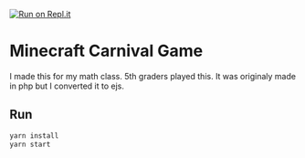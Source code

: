 [![Run on Repl.it](https://repl.it/badge/github/josh-codes/minecraft-carnival-game)](https://repl.it/github/josh-codes/minecraft-carnival-game) 

# Minecraft Carnival Game
I made this for my math class. 5th graders played this. It was originaly made in php but I converted it to ejs.

## Run
```sh
yarn install
yarn start
```